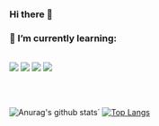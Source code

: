 ### Hi there 👋
### 🌱 I’m currently learning:
<br>
<a href="https://img.shields.io/badge/HTML5-E34F26?style=for-the-badge&logo=html5&logoColor=white"><image src="https://img.shields.io/badge/HTML5-E34F26?style=for-the-badge&logo=html5&logoColor=white" /></a> <image src="https://img.shields.io/badge/CSS-239120?&style=for-the-badge&logo=css3&logoColor=white" /> <image src="https://img.shields.io/badge/JavaScript-F7DF1E?style=for-the-badge&logo=javascript&logoColor=black" /> <image src="https://img.shields.io/badge/Bootstrap-563D7C?style=for-the-badge&logo=bootstrap&logoColor=white"/>

<br><br>

![Anurag's github stats](https://github-readme-stats.vercel.app/api?username=micha-lieber&show_icons=true&theme=synthwave)´
[![Top Langs](https://github-readme-stats.vercel.app/api/top-langs/?username=micha-lieber&langs_count=3&show_icons=true&theme=synthwave)](https://youtu.be/dQw4w9WgXcQ)
